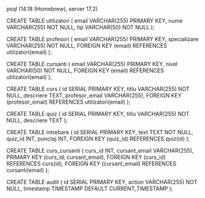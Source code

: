psql (14.18 (Homebrew), server 17.2)

CREATE TABLE utilizatori (
email VARCHAR(255) PRIMARY KEY,
nume VARCHAR(255) NOT NULL,
tip VARCHAR(50) NOT NULL
);

CREATE TABLE profesori (
email VARCHAR(255) PRIMARY KEY,
specializare VARCHAR(255) NOT NULL,
FOREIGN KEY (email) REFERENCES utilizatori(email)
);

CREATE TABLE cursanti (
email VARCHAR(255) PRIMARY KEY,
nivel VARCHAR(50) NOT NULL,
FOREIGN KEY (email) REFERENCES utilizatori(email)
);

CREATE TABLE curs (
id SERIAL PRIMARY KEY,
titlu VARCHAR(255) NOT NULL,
descriere TEXT,
profesor_email VARCHAR(255),
FOREIGN KEY (profesor_email) REFERENCES utilizatori(email)
);

CREATE TABLE quiz (
id SERIAL PRIMARY KEY,
titlu VARCHAR(255) NOT NULL,
descriere TEXT
);

CREATE TABLE intrebare (
id SERIAL PRIMARY KEY,
text TEXT NOT NULL,
quiz_id INT,
punctaj INT,
FOREIGN KEY (quiz_id) REFERENCES quiz(id)
);

CREATE TABLE curs_cursanti (
curs_id INT,
cursant_email VARCHAR(255),
PRIMARY KEY (curs_id, cursant_email),
FOREIGN KEY (curs_id) REFERENCES curs(id),
FOREIGN KEY (cursant_email) REFERENCES cursanti(email)
);

CREATE TABLE audit (
id SERIAL PRIMARY KEY,
action VARCHAR(255) NOT NULL,
timestamp TIMESTAMP DEFAULT CURRENT_TIMESTAMP
);